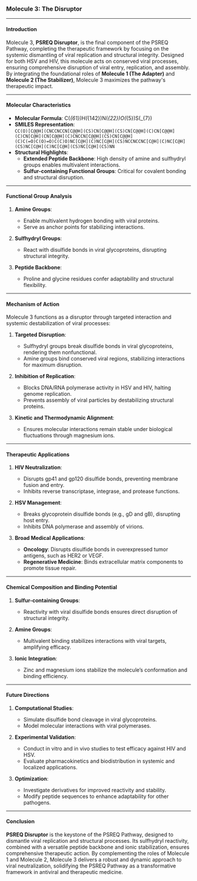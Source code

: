 ### **Molecule 3: The Disruptor**

---

#### **Introduction**
Molecule 3, **PSREQ Disruptor**, is the final component of the PSREQ Pathway, completing the therapeutic framework by focusing on the systemic dismantling of viral replication and structural integrity. Designed for both HSV and HIV, this molecule acts on conserved viral processes, ensuring comprehensive disruption of viral entry, replication, and assembly. By integrating the foundational roles of **Molecule 1 (The Adapter)** and **Molecule 2 (The Stabilizer)**, Molecule 3 maximizes the pathway's therapeutic impact.

---

#### **Molecular Characteristics**
- **Molecular Formula**: C\(_{61}\)H\(_{142}\)N\(_{22}\)O\(_{5}\)S\(_{7}\)  
- **SMILES Representation**:  
  `CC(O)[C@@H](CNCCNCCN[C@@H](CS)CN[C@@H](CS)CN[C@@H](C)CN[C@@H](C)CN[C@H](CN[C@@H](C)CNCCN[C@@H](CS)CN[C@@H](C)C(=O)C(O)=O)C(C)O)NC[C@H](C)NC[C@H](CS)NCCNCCNC[C@H](C)NC[C@H](CS)NC[C@H](C)NC[C@H](CS)NC[C@H](CS)NN`  
- **Structural Highlights**:  
  - **Extended Peptide Backbone**: High density of amine and sulfhydryl groups enables multivalent interactions.  
  - **Sulfur-containing Functional Groups**: Critical for covalent bonding and structural disruption.  

---

#### **Functional Group Analysis**
1. **Amine Groups**:  
   - Enable multivalent hydrogen bonding with viral proteins.  
   - Serve as anchor points for stabilizing interactions.  

2. **Sulfhydryl Groups**:  
   - React with disulfide bonds in viral glycoproteins, disrupting structural integrity.  

3. **Peptide Backbone**:  
   - Proline and glycine residues confer adaptability and structural flexibility.  

---

#### **Mechanism of Action**
Molecule 3 functions as a disruptor through targeted interaction and systemic destabilization of viral processes:

1. **Targeted Disruption**:  
   - Sulfhydryl groups break disulfide bonds in viral glycoproteins, rendering them nonfunctional.  
   - Amine groups bind conserved viral regions, stabilizing interactions for maximum disruption.  

2. **Inhibition of Replication**:  
   - Blocks DNA/RNA polymerase activity in HSV and HIV, halting genome replication.  
   - Prevents assembly of viral particles by destabilizing structural proteins.  

3. **Kinetic and Thermodynamic Alignment**:  
   - Ensures molecular interactions remain stable under biological fluctuations through magnesium ions.  

---

#### **Therapeutic Applications**
1. **HIV Neutralization**:  
   - Disrupts gp41 and gp120 disulfide bonds, preventing membrane fusion and entry.  
   - Inhibits reverse transcriptase, integrase, and protease functions.  

2. **HSV Management**:  
   - Breaks glycoprotein disulfide bonds (e.g., gD and gB), disrupting host entry.  
   - Inhibits DNA polymerase and assembly of virions.  

3. **Broad Medical Applications**:  
   - **Oncology**: Disrupts disulfide bonds in overexpressed tumor antigens, such as HER2 or VEGF.  
   - **Regenerative Medicine**: Binds extracellular matrix components to promote tissue repair.  

---

#### **Chemical Composition and Binding Potential**
1. **Sulfur-containing Groups**:  
   - Reactivity with viral disulfide bonds ensures direct disruption of structural integrity.  

2. **Amine Groups**:  
   - Multivalent binding stabilizes interactions with viral targets, amplifying efficacy.  

3. **Ionic Integration**:  
   - Zinc and magnesium ions stabilize the molecule’s conformation and binding efficiency.  

---

#### **Future Directions**
1. **Computational Studies**:  
   - Simulate disulfide bond cleavage in viral glycoproteins.  
   - Model molecular interactions with viral polymerases.  

2. **Experimental Validation**:  
   - Conduct in vitro and in vivo studies to test efficacy against HIV and HSV.  
   - Evaluate pharmacokinetics and biodistribution in systemic and localized applications.  

3. **Optimization**:  
   - Investigate derivatives for improved reactivity and stability.  
   - Modify peptide sequences to enhance adaptability for other pathogens.  

---

#### **Conclusion**
**PSREQ Disruptor** is the keystone of the PSREQ Pathway, designed to dismantle viral replication and structural processes. Its sulfhydryl reactivity, combined with a versatile peptide backbone and ionic stabilization, ensures comprehensive therapeutic action. By complementing the roles of Molecule 1 and Molecule 2, Molecule 3 delivers a robust and dynamic approach to viral neutralization, solidifying the PSREQ Pathway as a transformative framework in antiviral and therapeutic medicine.
